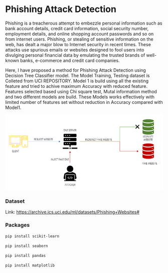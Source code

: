 # Phishing Attack Detection
Phishing is a treacherous attempt to embezzle personal information such as bank account
details, credit card information, social security number, employment details, and online
shopping account passwords and so on from internet users. Phishing, or stealing of sensitive
information on the web, has dealt a major blow to Internet security in recent times. These
attacks use spurious emails or websites designed to fool users into divulging personal financial
data by emulating the trusted brands of well-known banks, e-commerce and credit card
companies.

Here, I have proposed a method for Phishing Attack Detection using Decision Tree Classifier model. The Model Training, Testing dataset is Colleted from UCI REPOSITORY.
Model 1 is build using all the existing feature and tried to achive maximum Accuracy with reduced feature. Features selected based using Chi square test, Mutal information method and two different models are build.
These Models works effectively with limited number of features set without reduction in Accuracy compared with Model1.

![Phishing Attack figure](/images/logo.png)

### Dataset
Link: https://archive.ics.uci.edu/ml/datasets/Phishing+Websites#

### Packages
` pip install scikit-learn `

` pip install seaborn `

` pip install pandas `

` pip install matplotlib `



